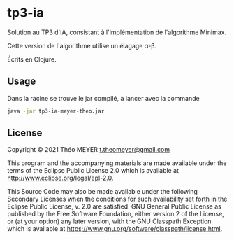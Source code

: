 # tp3-ia

Solution au TP3 d'IA, consistant à l'implémentation de l'algorithme Minimax.

Cette version de l'algorithme utilise un élagage α-β.

Écrits en Clojure.

## Usage

Dans la racine se trouve le jar compilé, à lancer avec la commande
```sh
java -jar tp3-ia-meyer-theo.jar
```

## License

Copyright © 2021 Théo MEYER <t.theomeyer@gmail.com>

This program and the accompanying materials are made available under the
terms of the Eclipse Public License 2.0 which is available at
http://www.eclipse.org/legal/epl-2.0.

This Source Code may also be made available under the following Secondary
Licenses when the conditions for such availability set forth in the Eclipse
Public License, v. 2.0 are satisfied: GNU General Public License as published by
the Free Software Foundation, either version 2 of the License, or (at your
option) any later version, with the GNU Classpath Exception which is available
at https://www.gnu.org/software/classpath/license.html.

